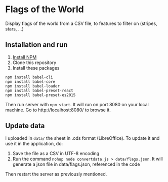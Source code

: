 # Flags of the World

Display flags of the world from a CSV file, to features to filter on (stripes, stars, ...)

## Installation and run

1. [Install NPM](https://www.tutorialspoint.com/nodejs/nodejs_environment_setup.htm)
2. Clone this repository
3. Install these packages
```
npm install babel-cli
npm install babel-core
npm install babel-loader
npm install babel-preset-react
npm install babel-preset-es2015
```
Then run server with `npm start`. It will run on port 8080 on your local machine. Go to http://localhost:8080/ to browse it.

## Update data

I uploaded in `data/` the sheet in .ods format (LibreOffice). To update it and use it in the application, do:

1. Save the file as a CSV in UTF-8 encoding
2. Run the command `nohup node convertdata.js > data/flags.json`. It will generate a json file in data/flags.json, referenced in the code

Then restart the server as previously mentioned.
